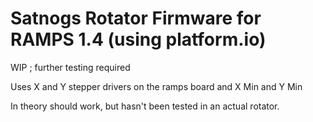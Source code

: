 Satnogs Rotator Firmware for RAMPS 1.4 (using platform.io)
======

WIP ; further testing required

Uses X and Y stepper drivers on the ramps board and X Min and Y Min

In theory should work, but hasn't been tested in an actual rotator.